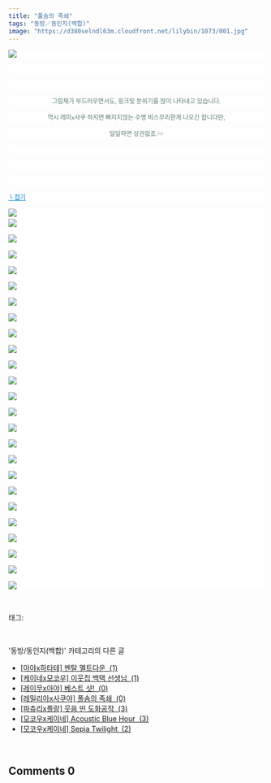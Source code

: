 ```yaml
---
title: "풀솜의 족쇄"
tags: "동방／동인지(백합)"
image: "https://d380selndl63m.cloudfront.net/lilybin/1073/001.jpg"
---
```

<div class="article">
<div class="area_view">
<p style="text-align: justify; background: white"><img src="{{ site.imgserver5 }}/lilybin/1073/001.jpg"/><span style="color:#557a74; font-family:돋움; font-size:9pt">
</span></p><p style="text-align: justify; background: white"> 
 </p><p style="text-align: center; background: white"> 
 </p><p style="text-align: center; background: white"><span style="color:#557a74; font-family:돋움; font-size:9pt">그림체가 부드러우면서도, 핑크빛 분위기를 많이 나타내고 있습니다.
</span></p><p style="text-align: center; background: white"><span style="color:#557a74; font-family:돋움; font-size:9pt">역시 레미x사쿠 하지면 빠지지않는 수명 비스무리한게 나오긴 합니다만,
</span></p><p style="text-align: center; background: white"><span style="color:#557a74; font-family:돋움; font-size:9pt">달달하면 상관없죠.^^
</span></p><p style="text-align: justify; background: white"> 
 </p><p style="text-align: justify; background: white"> 
 </p><p style="text-align: justify; background: white"> 
 </p><p style="text-align: justify; background: white"><a href="http://blog.naver.com/PostView.nhn?blogId=cjb0236&amp;logNo=150136941814&amp;parentCategoryNo=&amp;categoryNo=41&amp;viewDate=&amp;isShowPopularPosts=false&amp;from=postView"><span style="color:#0482d6; font-family:돋움; font-size:9pt; text-decoration:underline">└ 접기</span></a><span style="color:#557a74; font-family:돋움; font-size:9pt">
</span></p><p style="text-align: justify; background: white"><img src="{{ site.imgserver5 }}/lilybin/1073/002.jpg"/><span style="color:#557a74; font-family:돋움; font-size:9pt"><br/><img src="{{ site.imgserver5 }}/lilybin/1073/003.jpg"/><br/><br/><img src="{{ site.imgserver5 }}/lilybin/1073/004.jpg"/><br/><br/><img src="{{ site.imgserver5 }}/lilybin/1073/005.jpg"/><br/><br/><img src="{{ site.imgserver5 }}/lilybin/1073/006.jpg"/><br/><br/><img src="{{ site.imgserver5 }}/lilybin/1073/007.jpg"/><br/><br/><img src="{{ site.imgserver5 }}/lilybin/1073/008.jpg"/><br/><br/><img src="{{ site.imgserver5 }}/lilybin/1073/009.jpg"/><br/><br/><img src="{{ site.imgserver5 }}/lilybin/1073/010.jpg"/><br/><br/><img src="{{ site.imgserver5 }}/lilybin/1073/011.jpg"/><br/><br/><img src="{{ site.imgserver5 }}/lilybin/1073/012.jpg"/><br/><br/><img src="{{ site.imgserver5 }}/lilybin/1073/013.jpg"/><br/><br/><img src="{{ site.imgserver5 }}/lilybin/1073/014.jpg"/><br/><br/><img src="{{ site.imgserver5 }}/lilybin/1073/015.jpg"/><br/><br/><img src="{{ site.imgserver5 }}/lilybin/1073/016.jpg"/><br/><br/><img src="{{ site.imgserver5 }}/lilybin/1073/017.jpg"/><br/><br/><img src="{{ site.imgserver5 }}/lilybin/1073/018.jpg"/><br/><br/><img src="{{ site.imgserver5 }}/lilybin/1073/019.jpg"/><br/><br/><img src="{{ site.imgserver5 }}/lilybin/1073/020.jpg"/><br/><br/><img src="{{ site.imgserver5 }}/lilybin/1073/021.jpg"/><br/><br/><img src="{{ site.imgserver5 }}/lilybin/1073/022.jpg"/><br/><br/><img src="{{ site.imgserver5 }}/lilybin/1073/023.jpg"/><br/><br/><img src="{{ site.imgserver5 }}/lilybin/1073/024.jpg"/><br/><br/><img src="{{ site.imgserver5 }}/lilybin/1073/025.jpg"/><br/><br/><img src="{{ site.imgserver5 }}/lilybin/1073/026.jpg"/>
</span></p>
</div></div><br/>
<div class="tagTrail">
<p>태그: </p>
<ul>
</ul>
</div><br/>
<div class="another">
<p>'동방/동인지(백합)' 카테고리의 다른 글</p>
<ul>
<li><a href="/lilybin_1076">
[아야x하타테] 멘탈 멜트다운  (1)
</a></li>
<li><a href="/lilybin_1075">
[케이네x모코우] 이웃집 백택 선생님  (1)
</a></li>
<li><a href="/lilybin_1074">
[레이무x아야] 베스트 샷!  (0)
</a></li>
<li><a href="/lilybin_1073">
[레밀리아x사쿠야] 풀솜의 족쇄  (0)
</a></li>
<li><a href="/lilybin_1072">
[파츄리x플랑] 웃음 띤 도화공작  (3)
</a></li>
<li><a href="/lilybin_1071">
[모코우x케이네] Acoustic Blue Hour  (3)
</a></li>
<li><a href="/lilybin_1070">
[모코우x케이네] Sepia Twilight  (2)
</a></li>
</ul>
</div><br/>
<div class="comment">
<h2 class="bold">Comments <span id="commentCount1073">0</span></h2>
<div style="clear:both;">
<div id="entry1073Comment" style="display:block">
</div>
</div>
</div><br/>
<br/>
<p id="refer"></p>
<br/>

